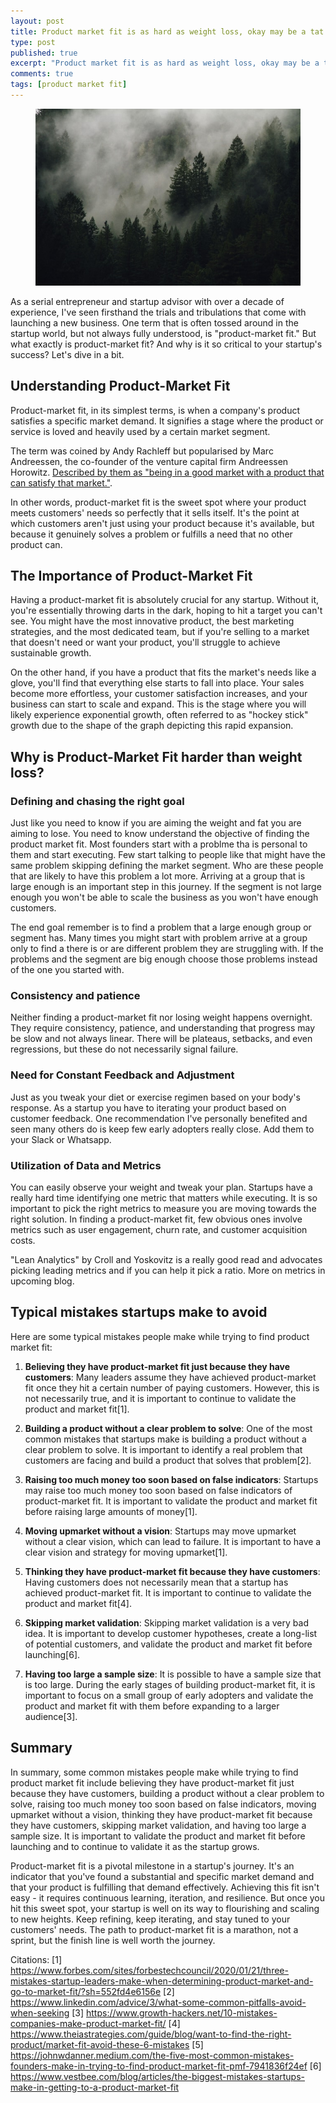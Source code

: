 ```yaml
---
layout: post
title: Product market fit is as hard as weight loss, okay may be a tat little harder but a lot of similarities.
type: post
published: true
excerpt: "Product market fit is as hard as weight loss, okay may be a tat little harder but a lot of similarities. Understanding what it truly means to be in product market fit and avoiding typical mistakes startups make. What is product market fit?"
comments: true
tags: [product market fit]
---
```


<figure>
  <img src="../images/foggy-forest.jpg">
</figure>

As a serial entrepreneur and startup advisor with over a decade of experience, I've seen firsthand the trials and tribulations that come with launching a new business. One term that is often tossed around in the startup world, but not always fully understood, is "product-market fit." But what exactly is product-market fit? And why is it so critical to your startup's success? Let's dive in a bit.

## Understanding Product-Market Fit

Product-market fit, in its simplest terms, is when a company's product satisfies a specific market demand. It signifies a stage where the product or service is loved and heavily used by a certain market segment. 

The term was coined by  Andy Rachleff but popularised by Marc Andreessen, the co-founder of the venture capital firm Andreessen Horowitz. [Described by them as "being in a good market with a product that can satisfy that market."](https://a16z.com/2017/02/18/12-things-about-product-market-fit-2/).

In other words, product-market fit is the sweet spot where your product meets customers' needs so perfectly that it sells itself. It's the point at which customers aren't just using your product because it's available, but because it genuinely solves a problem or fulfills a need that no other product can.

## The Importance of Product-Market Fit

Having a product-market fit is absolutely crucial for any startup. Without it, you're essentially throwing darts in the dark, hoping to hit a target you can't see. You might have the most innovative product, the best marketing strategies, and the most dedicated team, but if you're selling to a market that doesn't need or want your product, you'll struggle to achieve sustainable growth.

On the other hand, if you have a product that fits the market's needs like a glove, you'll find that everything else starts to fall into place. Your sales become more effortless, your customer satisfaction increases, and your business can start to scale and expand. This is the stage where you will likely experience exponential growth, often referred to as "hockey stick" growth due to the shape of the graph depicting this rapid expansion.

## Why is Product-Market Fit harder than weight loss?

### Defining and chasing the right goal
Just like you need to know if you are aiming the weight and fat you are aiming to lose. You need to know understand the objective of finding the product market fit. Most founders start with a problme tha is personal to them and start executing. Few start talking to people like that might have the same problem skipping defining the market segment. Who are these people that are likely to have this problem a lot more. Arriving at a group that is large enough is an important step in this journey. If the segment is not large enough you won't be able to scale the business as you won't have enough customers.

The end goal remember is to find a problem that a large enough group or segment has. Many times you might start with problem arrive at a group only to find a there is or are different problem they are struggling with. If the problems and the segment are big enough choose those problems instead of the one you started with.

### Consistency and patience
Neither finding a product-market fit nor losing weight happens overnight. They require consistency, patience, and understanding that progress may be slow and not always linear. There will be plateaus, setbacks, and even regressions, but these do not necessarily signal failure.

### Need for Constant Feedback and Adjustment 
Just as you tweak your diet or exercise regimen based on your body's response. As a startup you have to iterating your product based on customer feedback. One recommendation I've personally benefited and seen many others do is keep few early adopters really close. Add them to your Slack or Whatsapp. 

### Utilization of Data and Metrics 
You can easily observe your weight and tweak your plan. Startups have a really hard time identifying one metric that matters while executing. It is so important to pick the right metrics to measure you are moving towards the right solution. In finding a product-market fit, few obvious ones involve metrics such as user engagement, churn rate, and customer acquisition costs. 

"Lean Analytics" by Croll and Yoskovitz is a really good read and advocates picking leading metrics and if you can help it pick a ratio. More on metrics in upcoming blog.

## Typical mistakes startups make to avoid

Here are some typical mistakes people make while trying to find product market fit:

1. **Believing they have product-market fit just because they have customers**: Many leaders assume they have achieved product-market fit once they hit a certain number of paying customers. However, this is not necessarily true, and it is important to continue to validate the product and market fit[1].

2. **Building a product without a clear problem to solve**: One of the most common mistakes that startups make is building a product without a clear problem to solve. It is important to identify a real problem that customers are facing and build a product that solves that problem[2].

3. **Raising too much money too soon based on false indicators**: Startups may raise too much money too soon based on false indicators of product-market fit. It is important to validate the product and market fit before raising large amounts of money[1].

4. **Moving upmarket without a vision**: Startups may move upmarket without a clear vision, which can lead to failure. It is important to have a clear vision and strategy for moving upmarket[1].

5. **Thinking they have product-market fit because they have customers**: Having customers does not necessarily mean that a startup has achieved product-market fit. It is important to continue to validate the product and market fit[4].

6. **Skipping market validation**: Skipping market validation is a very bad idea. It is important to develop customer hypotheses, create a long-list of potential customers, and validate the product and market fit before launching[6].

7. **Having too large a sample size**: It is possible to have a sample size that is too large. During the early stages of building product-market fit, it is important to focus on a small group of early adopters and validate the product and market fit with them before expanding to a larger audience[3].

## Summary

In summary, some common mistakes people make while trying to find product market fit include believing they have product-market fit just because they have customers, building a product without a clear problem to solve, raising too much money too soon based on false indicators, moving upmarket without a vision, thinking they have product-market fit because they have customers, skipping market validation, and having too large a sample size. It is important to validate the product and market fit before launching and to continue to validate it as the startup grows.

Product-market fit is a pivotal milestone in a startup's journey. It's an indicator that you've found a substantial and specific market demand and that your product is fulfilling that demand effectively. Achieving this fit isn't easy - it requires continuous learning, iteration, and resilience. But once you hit this sweet spot, your startup is well on its way to flourishing and scaling to new heights. Keep refining, keep iterating, and stay tuned to your customers' needs. The path to product-market fit is a marathon, not a sprint, but the finish line is well worth the journey.

Citations:
[1] https://www.forbes.com/sites/forbestechcouncil/2020/01/21/three-mistakes-startup-leaders-make-when-determining-product-market-and-go-to-market-fit/?sh=552fd4e6156e
[2] https://www.linkedin.com/advice/3/what-some-common-pitfalls-avoid-when-seeking
[3] https://www.growth-hackers.net/10-mistakes-companies-make-product-market-fit/
[4] https://www.theiastrategies.com/guide/blog/want-to-find-the-right-product/market-fit-avoid-these-6-mistakes
[5] https://johnwdanner.medium.com/the-five-most-common-mistakes-founders-make-in-trying-to-find-product-market-fit-pmf-7941836f24ef
[6] https://www.vestbee.com/blog/articles/the-biggest-mistakes-startups-make-in-getting-to-a-product-market-fit

